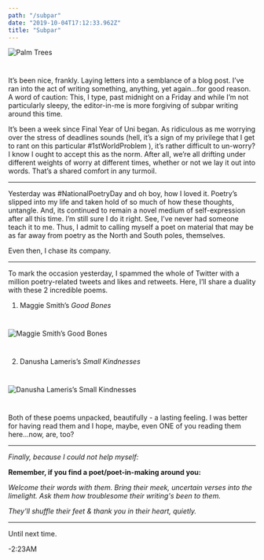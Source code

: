 ```yaml
---
path: "/subpar"
date: "2019-10-04T17:12:33.962Z"
title: "Subpar"
---
```


<img src="/blog/view.png" alt="Palm Trees" style="margin: 0px 0 40px; display: block; max-width: 100%;" />

It’s been nice, frankly. Laying letters into a semblance of a blog post. I’ve ran into the act of writing something, anything, yet again…for good reason. A word of caution: This, I type, past midnight on a Friday and while I’m not particularly sleepy, the editor-in-me is more forgiving of subpar writing around this time.  

It’s been a week since Final Year of Uni began. As ridiculous as me worrying over the stress of deadlines sounds (hell, it’s a sign of my privilege that I get to rant on this particular #1stWorldProblem ), it’s rather difficult to un-worry? I know I ought to accept this as the norm. After all, we’re all drifting under different weights of worry at different times, whether or not we lay it out into words. That’s a shared comfort in any turmoil.  

***   


Yesterday was #NationalPoetryDay and oh boy, how I loved it. Poetry’s slipped into my life and taken hold of so much of how these thoughts, untangle. And, its continued to remain a novel medium of self-expression after all this time. I’m still sure I do it right. See, I’ve never had someone teach it to me. Thus, I admit to calling myself a poet on material that may be as far away from poetry as the North and South poles, themselves.  

Even then, I chase its company.  

***

To mark the occasion yesterday, I spammed the whole of Twitter with a million poetry-related tweets and likes and retweets. Here, I’ll share a duality with these 2 incredible poems.  

1. Maggie Smith’s _Good Bones_  
<img src="/blog/good-bones.jpeg" alt="Maggie Smith’s Good Bones" style="margin: 40px 0 40px; display: block; max-width: 100%;" />

2. Danusha Lameris’s _Small Kindnesses_  
<img src="/blog/small-kindnesses.jpeg" alt="Danusha Lameris’s Small Kindnesses" style="margin: 40px 0 40px; display: block; max-width: 100%;" />  

Both of these poems unpacked, beautifully - a lasting feeling. I was better for having read them and I hope, maybe, even ONE of you reading them here⁠...now⁠, are, too?

***
_Finally, because I could not help myself:_  

**Remember, if you find a poet/poet-in-making around you:**  

_Welcome their words with them. Bring their meek, uncertain verses into the limelight. Ask them how troublesome their writing's been to them._  

_They'll shuffle their feet & thank you in their heart, quietly._  

***
  

Until next time.  

-2:23AM